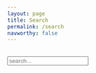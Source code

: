 ```yaml
---
layout: page
title: Search
permalink: /search
navworthy: false
---
```


<!-- Html Elements for Search -->
<br>
<div id="search-container">
<input type="text" id="search-input" placeholder="search...">
<ul id="results-container"></ul>
</div>
<br>

<!-- Script pointing to search-script.js -->
<script src="/js/search.js" type="text/javascript"></script>

<!-- Configuration -->
<script>
SimpleJekyllSearch({
  searchInput: document.getElementById('search-input'),
  resultsContainer: document.getElementById('results-container'),
  json: '/search.json'
})
</script>